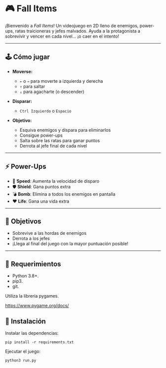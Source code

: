 # 🎮 Fall Items

¡Bienvenido a *Fall Items*!
Un videojuego en 2D lleno de enemigos, power-ups, ratas traicioneras y jefes malvados.
Ayuda a la protagonista a sobrevivir y vencer en cada nivel… ¡o caer en el intento!

---

## 🕹️ Cómo jugar

- **Moverse:**
  - `←` o `→` para moverte a izquierda y derecha
  - `↑` para saltar
  - `↓` para agacharte (o descender)

- **Disparar:**
  - `Ctrl Izquierdo` o `Espacio`

- **Objetivo:**
  - Esquiva enemigos y dispara para eliminarlos
  - Consigue power-ups
  - Salta sobre las ratas para ganar puntos
  - Derrota al jefe final de cada nivel

---

## ⚡ Power-Ups

- 💙 **Speed**: Aumenta la velocidad de disparo
- 🛡️ **Shield**: Gana puntos extra
- 💣 **Bomb**: Elimina a todos los enemigos en pantalla
- ❤️ **Life**: Gana una vida extra

---

## 🎯 Objetivos

- Sobrevive a las hordas de enemigos
- Derrota a los jefes
- ¡Llega al final del juego con la mayor puntuación posible!

---

## 📁 Requerimientos

- Python 3.8+.
- pip3.
- git.

Utiliza la librería pygames.

https://www.pygame.org/docs/

## 🚀 Instalación

Instalar las dependencias:

```
pip install -r requirements.txt

```

Ejecutar el juego:

```
python3 run.py
```
